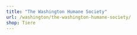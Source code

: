 ```yaml
---
title: "The Washington Humane Society"
url: /washington/the-washington-humane-society/
shop: Tiere
---
```

